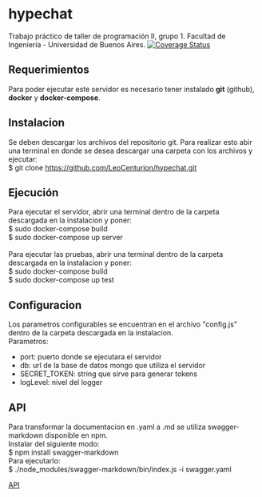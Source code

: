 # hypechat
Trabajo práctico de taller de programación II, grupo 1. Facultad de Ingeniería - Universidad de Buenos Aires.
[![Coverage Status](https://coveralls.io/repos/github/LeoCenturion/hypechat/badge.svg?branch=master)](https://coveralls.io/github/LeoCenturion/hypechat?branch=master)

## Requerimientos
Para poder ejecutar este servidor es necesario tener instalado **git** (github), **docker** y **docker-compose**.<br />

## Instalacion
Se deben descargar los archivos del repositorio git. Para realizar esto abir una terminal en donde se desea descargar una carpeta con los archivos y ejecutar:<br />
$ git clone https://github.com/LeoCenturion/hypechat.git <br />

## Ejecución
Para ejecutar el servidor, abrir una terminal dentro de la carpeta descargada en la instalacion y poner:<br />
$ sudo docker-compose build<br />
$ sudo docker-compose up server<br />
<br />
Para ejecutar las pruebas, abrir una terminal dentro de la carpeta descargada en la instalacion y poner:<br />
$ sudo docker-compose build<br />
$ sudo docker-compose up test<br />

## Configuracion
Los parametros configurables se encuentran en el archivo "config.js" dentro de la carpeta descargada en la instalacion.<br />
Parametros:<br />
* port: puerto donde se ejecutara el servidor<br />
* db: url de la base de datos mongo que utiliza el servidor<br />
* SECRET_TOKEN: string que sirve para generar tokens<br />
* logLevel: nivel del logger<br />

## API
Para transformar la documentacion en .yaml a .md se utiliza swagger-markdown disponible en npm.<br />
Instalar del siguiente modo: <br />
$ npm install swagger-markdown<br />
Para ejecutarlo: <br />
$ ./node_modules/swagger-markdown/bin/index.js -i swagger.yaml<br />


[API](swagger.md)
